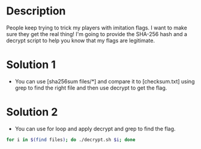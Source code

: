# Description
People keep trying to trick my players with imitation flags. I want to make sure they get the real thing! I'm going to provide the SHA-256 hash and a decrypt script to help you know that my flags are legitimate.
# Solution 1
+ You can use [sha256sum files/*] and compare it to [checksum.txt] using grep to find the right file and then use decrypt to get the flag.
# Solution 2
+ You can use for loop and apply decrypt and grep to find the flag.
```bash
for i in $(find files); do ./decrypt.sh $i; done
```
